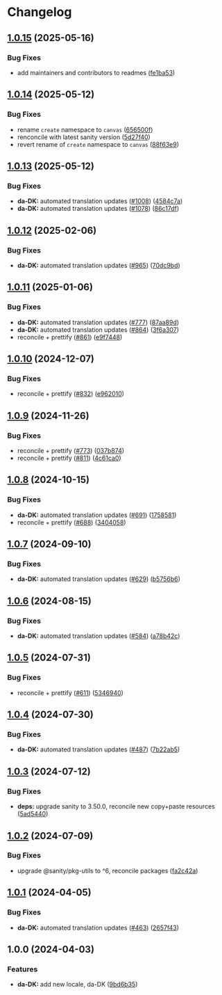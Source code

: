 # Changelog

## [1.0.15](https://github.com/sanity-io/locales/compare/locale-da-dk-v1.0.14...locale-da-dk-v1.0.15) (2025-05-16)


### Bug Fixes

* add maintainers and contributors to readmes ([fe1ba53](https://github.com/sanity-io/locales/commit/fe1ba5364624d8e0cd850403e63215e345d27060))

## [1.0.14](https://github.com/sanity-io/locales/compare/locale-da-dk-v1.0.13...locale-da-dk-v1.0.14) (2025-05-12)


### Bug Fixes

* rename `create` namespace to `canvas` ([656500f](https://github.com/sanity-io/locales/commit/656500fc23153e0039c6ca1b57abc547a6450c87))
* renconcile with latest sanity version ([5d27f40](https://github.com/sanity-io/locales/commit/5d27f40fc012ffed3f70297332a16bbdf688534f))
* revert rename of `create` namespace to `canvas` ([88f63e9](https://github.com/sanity-io/locales/commit/88f63e9cac077059e6aac88f99ef00e6a09de669))

## [1.0.13](https://github.com/sanity-io/locales/compare/locale-da-dk-v1.0.12...locale-da-dk-v1.0.13) (2025-05-12)


### Bug Fixes

* **da-DK:** automated translation updates ([#1008](https://github.com/sanity-io/locales/issues/1008)) ([4584c7a](https://github.com/sanity-io/locales/commit/4584c7a9a651629700716867bf79f3d4b5db91e6))
* **da-DK:** automated translation updates ([#1078](https://github.com/sanity-io/locales/issues/1078)) ([86c17df](https://github.com/sanity-io/locales/commit/86c17df45b4ccc7ff539d4c1c7e71b27b867bad0))

## [1.0.12](https://github.com/sanity-io/locales/compare/locale-da-dk-v1.0.11...locale-da-dk-v1.0.12) (2025-02-06)


### Bug Fixes

* **da-DK:** automated translation updates ([#965](https://github.com/sanity-io/locales/issues/965)) ([70dc9bd](https://github.com/sanity-io/locales/commit/70dc9bd257559dac94f48aae4e264b9c2d711989))

## [1.0.11](https://github.com/sanity-io/locales/compare/locale-da-dk-v1.0.10...locale-da-dk-v1.0.11) (2025-01-06)


### Bug Fixes

* **da-DK:** automated translation updates ([#777](https://github.com/sanity-io/locales/issues/777)) ([87aa89d](https://github.com/sanity-io/locales/commit/87aa89df91edcfae99d3cae9f9948e6ff38f825d))
* **da-DK:** automated translation updates ([#864](https://github.com/sanity-io/locales/issues/864)) ([3f6a307](https://github.com/sanity-io/locales/commit/3f6a307a5839524c182cd09a183061081c02878a))
* reconcile + prettify ([#861](https://github.com/sanity-io/locales/issues/861)) ([e9f7448](https://github.com/sanity-io/locales/commit/e9f7448460b48fc803bd6604aada91630348ab95))

## [1.0.10](https://github.com/sanity-io/locales/compare/locale-da-dk-v1.0.9...locale-da-dk-v1.0.10) (2024-12-07)


### Bug Fixes

* reconcile + prettify ([#832](https://github.com/sanity-io/locales/issues/832)) ([e962010](https://github.com/sanity-io/locales/commit/e9620109a7ee1a0ad4eadeaebf8f3d05ee703747))

## [1.0.9](https://github.com/sanity-io/locales/compare/locale-da-dk-v1.0.8...locale-da-dk-v1.0.9) (2024-11-26)


### Bug Fixes

* reconcile + prettify ([#773](https://github.com/sanity-io/locales/issues/773)) ([037b874](https://github.com/sanity-io/locales/commit/037b8747ab096387a988bef3e632812f7217f53f))
* reconcile + prettify ([#811](https://github.com/sanity-io/locales/issues/811)) ([4c61ca0](https://github.com/sanity-io/locales/commit/4c61ca096c2fd158aefd895681bb0b7c2a634234))

## [1.0.8](https://github.com/sanity-io/locales/compare/locale-da-dk-v1.0.7...locale-da-dk-v1.0.8) (2024-10-15)


### Bug Fixes

* **da-DK:** automated translation updates ([#691](https://github.com/sanity-io/locales/issues/691)) ([1758581](https://github.com/sanity-io/locales/commit/1758581ee2cb2a9dbc626e3a744329ef0f8a2e66))
* reconcile + prettify ([#688](https://github.com/sanity-io/locales/issues/688)) ([3404058](https://github.com/sanity-io/locales/commit/3404058c7a55c2163d680d84953f7ac5defb2066))

## [1.0.7](https://github.com/sanity-io/locales/compare/locale-da-dk-v1.0.6...locale-da-dk-v1.0.7) (2024-09-10)


### Bug Fixes

* **da-DK:** automated translation updates ([#629](https://github.com/sanity-io/locales/issues/629)) ([b5756b6](https://github.com/sanity-io/locales/commit/b5756b6463f5e928e8ce9e4f918253ace9b8ef40))

## [1.0.6](https://github.com/sanity-io/locales/compare/locale-da-dk-v1.0.5...locale-da-dk-v1.0.6) (2024-08-15)


### Bug Fixes

* **da-DK:** automated translation updates ([#584](https://github.com/sanity-io/locales/issues/584)) ([a78b42c](https://github.com/sanity-io/locales/commit/a78b42c17b89869dc4f07dbd8714358b5d3d50b5))

## [1.0.5](https://github.com/sanity-io/locales/compare/locale-da-dk-v1.0.4...locale-da-dk-v1.0.5) (2024-07-31)


### Bug Fixes

* reconcile + prettify ([#611](https://github.com/sanity-io/locales/issues/611)) ([5346940](https://github.com/sanity-io/locales/commit/534694059e674d5150f7f484fd79411b0f5b74a2))

## [1.0.4](https://github.com/sanity-io/locales/compare/locale-da-dk-v1.0.3...locale-da-dk-v1.0.4) (2024-07-30)


### Bug Fixes

* **da-DK:** automated translation updates ([#487](https://github.com/sanity-io/locales/issues/487)) ([7b22ab5](https://github.com/sanity-io/locales/commit/7b22ab5a5bf8bc0542df500837ec8f38d436852e))

## [1.0.3](https://github.com/sanity-io/locales/compare/locale-da-dk-v1.0.2...locale-da-dk-v1.0.3) (2024-07-12)


### Bug Fixes

* **deps:** upgrade sanity to 3.50.0, reconcile new copy+paste resources ([5ad5440](https://github.com/sanity-io/locales/commit/5ad5440692ba75d76b5de468a5ed5cdfd01de995))

## [1.0.2](https://github.com/sanity-io/locales/compare/locale-da-dk-v1.0.1...locale-da-dk-v1.0.2) (2024-07-09)


### Bug Fixes

* upgrade @sanity/pkg-utils to ^6, reconcile packages ([fa2c42a](https://github.com/sanity-io/locales/commit/fa2c42a0e8550ead90dcc61fe1abcecdacf8fd20))

## [1.0.1](https://github.com/sanity-io/locales/compare/locale-da-dk-v1.0.0...locale-da-dk-v1.0.1) (2024-04-05)


### Bug Fixes

* **da-DK:** automated translation updates ([#463](https://github.com/sanity-io/locales/issues/463)) ([2657f43](https://github.com/sanity-io/locales/commit/2657f43833f8a333c8f56f1ce04fc4e747174fb3))

## 1.0.0 (2024-04-03)


### Features

* **da-DK:** add new locale, da-DK ([9bd6b35](https://github.com/sanity-io/locales/commit/9bd6b35afd680aef1ec94abf51ce4862db251381))
